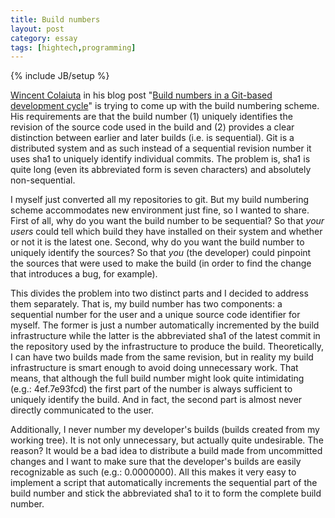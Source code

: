 ```yaml
---
title: Build numbers
layout: post
category: essay
tags: [hightech,programming]
---
```

{% include JB/setup %}

[Wincent Colaiuta](http://wincent.com/a/about/wincent/) in his blog post "[Build numbers in a Git-based development cycle](http://wincent.com/a/about/wincent/weblog/archives/2007/07/build_numbers_i.php)" is trying to come up with the build numbering scheme. His requirements are that the build number (1) uniquely identifies the revision of the source code used in the build and (2) provides a clear distinction between earlier and later builds (i.e. is sequential). Git is a distributed system and as such instead of a sequential revision number it uses sha1 to uniquely identify individual commits. The problem is, sha1 is quite long (even its abbreviated form is seven characters) and absolutely non-sequential.

I myself just converted all my repositories to git. But my build numbering scheme accommodates new environment just fine, so I wanted to share. First of all, why do you want the build number to be sequential? So that *your users* could tell which build they have installed on their system and whether or not it is the latest one. Second, why do you want the build number to uniquely identify the sources? So that *you* (the developer) could pinpoint the sources that were used to make the build (in order to find the change that introduces a bug, for example).

This divides the problem into two distinct parts and I decided to address them separately. That is, my build number has two components: a sequential number for the user and a unique source code identifier for myself. The former is just a number automatically incremented by the build infrastructure while the latter is the abbreviated sha1 of the latest commit in the repository used by the infrastructure to produce the build. Theoretically, I can have two builds made from the same revision, but in reality my build infrastructure is smart enough to avoid doing unnecessary work. That means, that although the full build number might look quite intimidating (e.g.: 4ef.7e93fcd) the first part of the number is always sufficient to uniquely identify the build. And in fact, the second part is almost never directly communicated to the user.

Additionally, I never number my developer's builds (builds created from my working tree). It is not only unnecessary, but actually quite undesirable. The reason? It would be a bad idea to distribute a build made from uncommitted changes and I want to make sure that the developer's builds are easily recognizable as such (e.g.: 0.0000000). All this makes it very easy to implement a script that automatically increments the sequential part of the build number and stick the abbreviated sha1 to it to form the complete build number.
